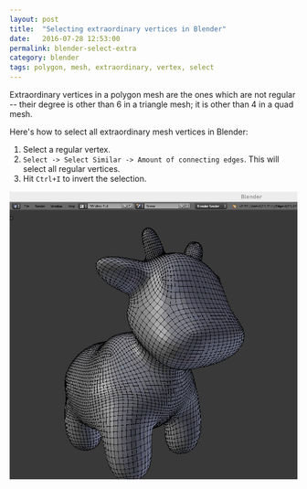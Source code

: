```yaml
---
layout: post
title:  "Selecting extraordinary vertices in Blender"
date:   2016-07-28 12:53:00
permalink: blender-select-extra
category: blender
tags: polygon, mesh, extraordinary, vertex, select
---
```


Extraordinary vertices in a polygon mesh are the ones which are not regular --
their degree is other than 6 in a triangle mesh; it is other than 4 in a quad mesh.

Here's how to select all extraordinary mesh vertices in Blender:

1. Select a regular vertex.
2. `Select -> Select Similar -> Amount of connecting edges`. This will select all regular vertices.
3. Hit `Ctrl+I` to invert the selection.

<div style="text-align:center">
<img alt="selecting extraordinary vertices in blender" src="/assets/blender-select-extraordinary.gif"/>
</div>
